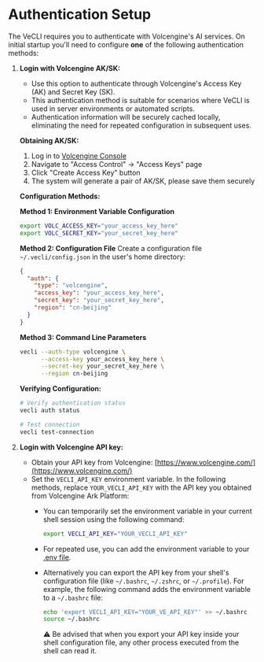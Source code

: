# Authentication Setup

The VeCLI requires you to authenticate with Volcengine's AI services. On initial startup you'll need to configure **one** of the following authentication methods:

1.  **Login with Volcengine AK/SK:**
    - Use this option to authenticate through Volcengine's Access Key (AK) and Secret Key (SK).
    - This authentication method is suitable for scenarios where VeCLI is used in server environments or automated scripts.
    - Authentication information will be securely cached locally, eliminating the need for repeated configuration in subsequent uses.

    **Obtaining AK/SK:**
    1. Log in to [Volcengine Console](https://console.volcengine.com/)
    2. Navigate to "Access Control" → "Access Keys" page
    3. Click "Create Access Key" button
    4. The system will generate a pair of AK/SK, please save them securely

    **Configuration Methods:**

    **Method 1: Environment Variable Configuration**
    ```bash
    export VOLC_ACCESS_KEY="your_access_key_here"
    export VOLC_SECRET_KEY="your_secret_key_here"
    ```

    **Method 2: Configuration File**
    Create a configuration file `~/.vecli/config.json` in the user's home directory:
    ```json
    {
      "auth": {
        "type": "volcengine",
        "access_key": "your_access_key_here",
        "secret_key": "your_secret_key_here",
        "region": "cn-beijing"
      }
    }
    ```

    **Method 3: Command Line Parameters**
    ```bash
    vecli --auth-type volcengine \
          --access-key your_access_key_here \
          --secret-key your_secret_key_here \
          --region cn-beijing
    ```

    **Verifying Configuration:**
    ```bash
    # Verify authentication status
    vecli auth status
    
    # Test connection
    vecli test-connection
    ```

2.  **<a id="volcengine-api-key"></a>Login with Volcengine API key:**
    - Obtain your API key from Volcengine: [https://www.volcengine.com/](https://www.volcengine.com/)
    - Set the `VECLI_API_KEY` environment variable. In the following methods, replace `YOUR_VECLI_API_KEY` with the API key you obtained from Volcengine Ark Platform:
      - You can temporarily set the environment variable in your current shell session using the following command:
        ```bash
        export VECLI_API_KEY="YOUR_VECLI_API_KEY"
        ```
      - For repeated use, you can add the environment variable to your [.env file](#persisting-environment-variables-with-env-files).

      - Alternatively you can export the API key from your shell's configuration file (like `~/.bashrc`, `~/.zshrc`, or `~/.profile`). For example, the following command adds the environment variable to a `~/.bashrc` file:

        ```bash
        echo 'export VECLI_API_KEY="YOUR_VE_API_KEY"' >> ~/.bashrc
        source ~/.bashrc
        ```

        :warning: Be advised that when you export your API key inside your shell configuration file, any other process executed from the shell can read it.




